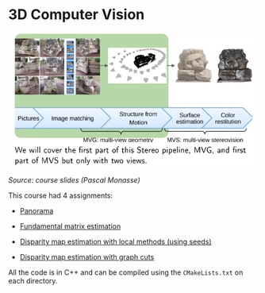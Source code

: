 # 3D Computer Vision
![image](3Dvision-summary.png)

*Source: course slides (Pascal Monasse)*

This course had 4 assignments:

* [Panorama](ex1-panorama)

* [Fundamental matrix estimation](Fundamental_Initial)

* [Disparity map estimation with local methods (using seeds)](ex3-seeds)

* [Disparity map estimation with graph cuts](ex4-gc-disparity)


All the code is in C++ and can be compiled using the `CMakeLists.txt` on each directory.

